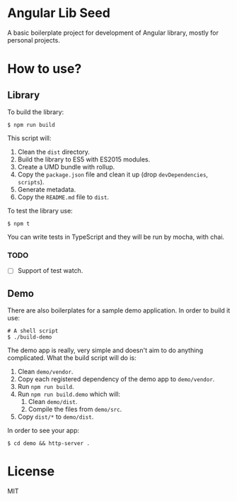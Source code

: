 <!--
[![Build Status](https://travis-ci.org/YOUR_USERNAME/REPO_NAME.svg?branch=master)](https://travis-ci.org/USERNAME/REPONAME)
-->

# Angular Lib Seed

A basic boilerplate project for development of Angular library, mostly for personal projects.

# How to use?

## Library

To build the library:

```
$ npm run build
```

This script will:

1. Clean the `dist` directory.
2. Build the library to ES5 with ES2015 modules.
3. Create a UMD bundle with rollup.
4. Copy the `package.json` file and clean it up (drop `devDependencies`, `scripts`).
5. Generate metadata.
6. Copy the `README.md` file to `dist`.

To test the library use:

```
$ npm t
```

You can write tests in TypeScript and they will be run by mocha, with chai.

### TODO

- [ ] Support of test watch.

## Demo

There are also boilerplates for a sample demo application. In order to build it use:

```
# A shell script
$ ./build-demo
```

The demo app is really, very simple and doesn't aim to do anything complicated. What the build script will do is:

1. Clean `demo/vendor`.
2. Copy each registered dependency of the demo app to `demo/vendor`.
3. Run `npm run build`.
4. Run `npm run build.demo` which will:
    1. Clean `demo/dist`.
    2. Compile the files from `demo/src`.
5. Copy `dist/*` to `demo/dist`.

In order to see your app:

```
$ cd demo && http-server .
```

# License

MIT

